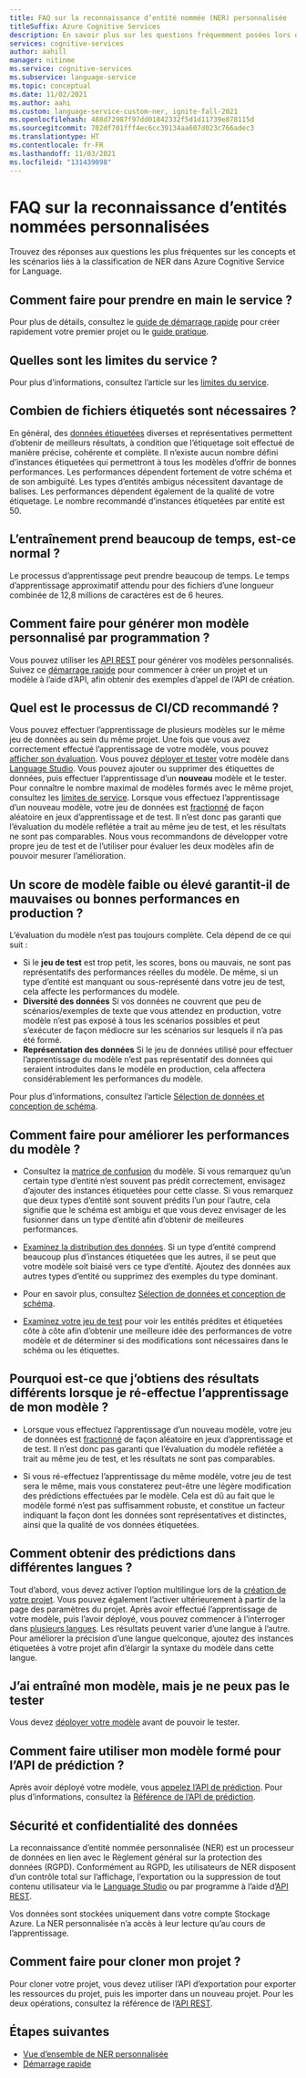 ```yaml
---
title: FAQ sur la reconnaissance d’entité nommée (NER) personnalisée
titleSuffix: Azure Cognitive Services
description: En savoir plus sur les questions fréquemment posées lors de l’utilisation de la reconnaissance d’entité nommée personnalisée.
services: cognitive-services
author: aahill
manager: nitinme
ms.service: cognitive-services
ms.subservice: language-service
ms.topic: conceptual
ms.date: 11/02/2021
ms.author: aahi
ms.custom: language-service-custom-ner, ignite-fall-2021
ms.openlocfilehash: 488d72987f97dd01842332f5d1d11739e878115d
ms.sourcegitcommit: 702df701fff4ec6cc39134aa607d023c766adec3
ms.translationtype: HT
ms.contentlocale: fr-FR
ms.lasthandoff: 11/03/2021
ms.locfileid: "131439098"
---
```

# <a name="frequently-asked-questions-for-custom-named-entity-recognition"></a>FAQ sur la reconnaissance d’entités nommées personnalisées

Trouvez des réponses aux questions les plus fréquentes sur les concepts et les scénarios liés à la classification de NER dans Azure Cognitive Service for Language.

## <a name="how-do-i-get-started-with-the-service"></a>Comment faire pour prendre en main le service ?

Pour plus de détails, consultez le [guide de démarrage rapide](./quickstart.md) pour créer rapidement votre premier projet ou le [guide pratique](how-to/create-project.md).

## <a name="what-are-the-service-limits"></a>Quelles sont les limites du service ?

Pour plus d’informations, consultez l’article sur les [limites du service](service-limits.md).

## <a name="how-many-tagged-files-are-needed"></a>Combien de fichiers étiquetés sont nécessaires ?

En général, des [données étiquetées](how-to/tag-data.md) diverses et représentatives permettent d’obtenir de meilleurs résultats, à condition que l’étiquetage soit effectué de manière précise, cohérente et complète. Il n’existe aucun nombre défini d’instances étiquetées qui permettront à tous les modèles d’offrir de bonnes performances. Les performances dépendent fortement de votre schéma et de son ambiguïté. Les types d’entités ambigus nécessitent davantage de balises. Les performances dépendent également de la qualité de votre étiquetage. Le nombre recommandé d’instances étiquetées par entité est 50.

## <a name="training-is-taking-a-long-time-is-this-expected"></a>L’entraînement prend beaucoup de temps, est-ce normal ?

Le processus d’apprentissage peut prendre beaucoup de temps. Le temps d’apprentissage approximatif attendu pour des fichiers d’une longueur combinée de 12,8 millions de caractères est de 6 heures.

## <a name="how-do-i-build-my-custom-model-programmatically"></a>Comment faire pour générer mon modèle personnalisé par programmation ?

Vous pouvez utiliser les [API REST](https://aka.ms/ct-authoring-swagger) pour générer vos modèles personnalisés. Suivez ce [démarrage rapide](quickstart.md?pivots=rest-api) pour commencer à créer un projet et un modèle à l’aide d’API, afin obtenir des exemples d’appel de l’API de création.

## <a name="what-is-the-recommended-cicd-process"></a>Quel est le processus de CI/CD recommandé ?

Vous pouvez effectuer l’apprentissage de plusieurs modèles sur le même jeu de données au sein du même projet. Une fois que vous avez correctement effectué l’apprentissage de votre modèle, vous pouvez [afficher son évaluation](how-to/view-model-evaluation.md). Vous pouvez [déployer et tester](quickstart.md#deploy-your-model) votre modèle dans [Language Studio](https://aka.ms/languageStudio). Vous pouvez ajouter ou supprimer des étiquettes de données, puis effectuer l’apprentissage d’un **nouveau** modèle et le tester. Pour connaître le nombre maximal de modèles formés avec le même projet, consultez les [limites de service](service-limits.md). Lorsque vous effectuez l’apprentissage d’un nouveau modèle, votre jeu de données est [fractionné](how-to/train-model.md#data-split) de façon aléatoire en jeux d’apprentissage et de test. Il n’est donc pas garanti que l’évaluation du modèle reflétée a trait au même jeu de test, et les résultats ne sont pas comparables. Nous vous recommandons de développer votre propre jeu de test et de l’utiliser pour évaluer les deux modèles afin de pouvoir mesurer l’amélioration.

## <a name="does-a-low-or-high-model-score-guarantee-bad-or-good-performance-in-production"></a>Un score de modèle faible ou élevé garantit-il de mauvaises ou bonnes performances en production ?

L’évaluation du modèle n’est pas toujours complète. Cela dépend de ce qui suit :
* Si le **jeu de test** est trop petit, les scores, bons ou mauvais, ne sont pas représentatifs des performances réelles du modèle. De même, si un type d’entité est manquant ou sous-représenté dans votre jeu de test, cela affecte les performances du modèle.
* **Diversité des données** Si vos données ne couvrent que peu de scénarios/exemples de texte que vous attendez en production, votre modèle n’est pas exposé à tous les scénarios possibles et peut s’exécuter de façon médiocre sur les scénarios sur lesquels il n’a pas été formé.
* **Représentation des données** Si le jeu de données utilisé pour effectuer l’apprentissage du modèle n’est pas représentatif des données qui seraient introduites dans le modèle en production, cela affectera considérablement les performances du modèle.

Pour plus d’informations, consultez l’article [Sélection de données et conception de schéma](how-to/design-schema.md).

## <a name="how-do-i-improve-model-performance"></a>Comment faire pour améliorer les performances du modèle ?

* Consultez la [matrice de confusion](how-to/view-model-evaluation.md) du modèle. Si vous remarquez qu’un certain type d’entité n’est souvent pas prédit correctement, envisagez d’ajouter des instances étiquetées pour cette classe. Si vous remarquez que deux types d’entité sont souvent prédits l’un pour l’autre, cela signifie que le schéma est ambigu et que vous devez envisager de les fusionner dans un type d’entité afin d’obtenir de meilleures performances.

* [Examinez la distribution des données](how-to/improve-model.md#examine-data-distribution). Si un type d’entité comprend beaucoup plus d’instances étiquetées que les autres, il se peut que votre modèle soit biaisé vers ce type d’entité. Ajoutez des données aux autres types d’entité ou supprimez des exemples du type dominant.

* Pour en savoir plus, consultez [Sélection de données et conception de schéma](how-to/design-schema.md).

* [Examinez votre jeu de test](how-to/improve-model.md) pour voir les entités prédites et étiquetées côte à côte afin d’obtenir une meilleure idée des performances de votre modèle et de déterminer si des modifications sont nécessaires dans le schéma ou les étiquettes.

## <a name="why-do-i-get-different-results-when-i-retrain-my-model"></a>Pourquoi est-ce que j’obtiens des résultats différents lorsque je ré-effectue l’apprentissage de mon modèle ?

* Lorsque vous effectuez l’apprentissage d’un nouveau modèle, votre jeu de données est [fractionné](how-to/train-model.md#data-split) de façon aléatoire en jeux d’apprentissage et de test. Il n’est donc pas garanti que l’évaluation du modèle reflétée a trait au même jeu de test, et les résultats ne sont pas comparables.

* Si vous ré-effectuez l’apprentissage du même modèle, votre jeu de test sera le même, mais vous constaterez peut-être une légère modification des prédictions effectuées par le modèle. Cela est dû au fait que le modèle formé n’est pas suffisamment robuste, et constitue un facteur indiquant la façon dont les données sont représentatives et distinctes, ainsi que la qualité de vos données étiquetées.

## <a name="how-do-i-get-predictions-in-different-languages"></a>Comment obtenir des prédictions dans différentes langues ?

Tout d’abord, vous devez activer l’option multilingue lors de la [création de votre projet](how-to/create-project.md). Vous pouvez également l’activer ultérieurement à partir de la page des paramètres du projet. Après avoir effectué l’apprentissage de votre modèle, puis l’avoir déployé, vous pouvez commencer à l’interroger dans [plusieurs langues](language-support.md#multiple-language-support). Les résultats peuvent varier d’une langue à l’autre. Pour améliorer la précision d’une langue quelconque, ajoutez des instances étiquetées à votre projet afin d’élargir la syntaxe du modèle dans cette langue.

## <a name="i-trained-my-model-but-i-cant-test-it"></a>J’ai entraîné mon modèle, mais je ne peux pas le tester

Vous devez [déployer votre modèle](quickstart.md#deploy-your-model) avant de pouvoir le tester. 

## <a name="how-do-i-use-my-trained-model-for-the-prediction-api"></a>Comment faire utiliser mon modèle formé pour l’API de prédiction ?

Après avoir déployé votre modèle, vous [appelez l’API de prédiction](how-to/call-api.md). Pour plus d’informations, consultez la [Référence de l’API de prédiction](https://aka.ms/ct-runtime-swagger).

## <a name="data-privacy-and-security"></a>Sécurité et confidentialité des données

La reconnaissance d’entité nommée personnalisée (NER) est un processeur de données en lien avec le Règlement général sur la protection des données (RGPD). Conformément au RGPD, les utilisateurs de NER disposent d’un contrôle total sur l’affichage, l’exportation ou la suppression de tout contenu utilisateur via le [Language Studio](https://aka.ms/languageStudio) ou par programme à l’aide d’[API REST](https://aka.ms/ct-authoring-swagger).

Vos données sont stockées uniquement dans votre compte Stockage Azure. La NER personnalisée n’a accès à leur lecture qu’au cours de l’apprentissage.

## <a name="how-to-clone-my-project"></a>Comment faire pour cloner mon projet ?

Pour cloner votre projet, vous devez utiliser l’API d’exportation pour exporter les ressources du projet, puis les importer dans un nouveau projet. Pour les deux opérations, consultez la référence de l’[API REST](https://aka.ms/ct-authoring-swagger).

## <a name="next-steps"></a>Étapes suivantes

* [Vue d’ensemble de NER personnalisée](overview.md)
* [Démarrage rapide](quickstart.md)
